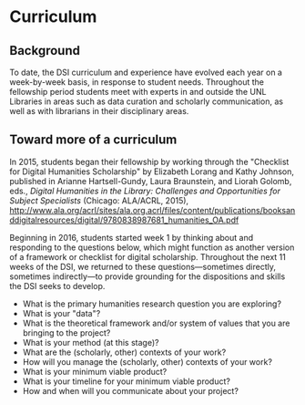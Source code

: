 # Curriculum
## Background 
To date, the DSI curriculum and experience have evolved each year on a week-by-week basis, in response to student needs. Throughout the fellowship period students meet with experts in and outside the UNL Libraries in areas such as data curation and scholarly communication, as well as with librarians in their disciplinary areas. 

## Toward more of a curriculum
In 2015, students began their fellowship by working through the "Checklist for Digital Humanities Scholarship" by Elizabeth Lorang and Kathy Johnson, published in Arianne Hartsell-Gundy, Laura Braunstein, and Liorah Golomb, eds., *Digital Humanities in the Library: Challenges and Opportunities for Subject Specialists* (Chicago: ALA/ACRL, 2015), http://www.ala.org/acrl/sites/ala.org.acrl/files/content/publications/booksanddigitalresources/digital/9780838987681_humanities_OA.pdf

Beginning in 2016, students started week 1 by thinking about and responding to the questions below, which might function as another version of a framework or checklist for digital scholarship. Throughout the next 11 weeks of the DSI, we returned to these questions&#8212;sometimes directly, sometimes indirectly&#8212;to provide grounding for the dispositions and skills the DSI seeks to develop.
* What is the primary humanities research question you are exploring?
* What is your "data"?
* What is the theoretical framework and/or system of values that you are bringing to the project?
* What is your method (at this stage)?
* What are the (scholarly, other) contexts of your work?
* How will you manage the (scholarly, other) contexts of your work?
* What is your minimum viable product?
* What is your timeline for your minimum viable product?
* How and when will you communicate about your project?
